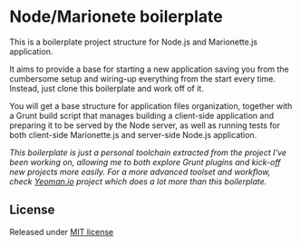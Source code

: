 # Node/Marionete boilerplate

This is a boilerplate project structure for Node.js and Marionette.js application.

It aims to provide a base for starting a new application saving you from the
cumbersome setup and wiring-up everything from the start every time. Instead, just
clone this boilerplate and work off of it.

You will get a base structure for application files organization, together
with a Grunt build script that manages building a client-side application and
preparing it to be served by the Node server, as well as running tests for
both client-side Marionette.js and server-side Node.js application.

*This boilerplate is just a personal toolchain extracted from the project I've
been working on, allowing me to both explore Grunt plugins and kick-off 
new projects more easily. For a more advanced toolset and workflow, check
[Yeoman.io](http://yeoman.io/) project which does a lot more than this boilerplate.*

## License

Released under [MIT license](LICENSE.txt)